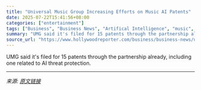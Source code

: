 ```yaml
---
title: "Universal Music Group Increasing Efforts on Music AI Patents"
date: 2025-07-22T15:41:56+08:00
categories: ["entertainment"]
tags: ["Business", "Business News", "Artifical Intelligence", "music", "Universal Music Group"]
summary: "UMG said it's filed for 15 patents through the partnership already, including one related to AI threat protection."
source_url: "https://www.hollywoodreporter.com/business/business-news/universal-music-group-music-ai-patents-1236325617/"
---
```


UMG said it's filed for 15 patents through the partnership already, including one related to AI threat protection.

---

*来源: [原文链接](https://www.hollywoodreporter.com/business/business-news/universal-music-group-music-ai-patents-1236325617/)*
